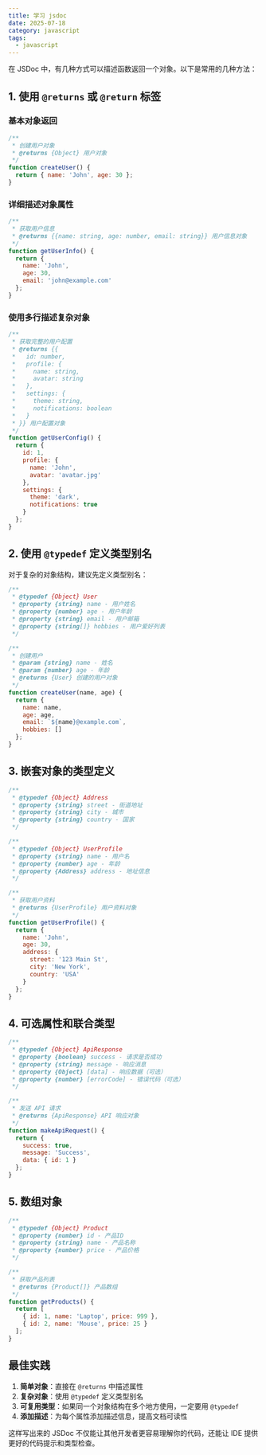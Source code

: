 ```yaml
---
title: 学习 jsdoc
date: 2025-07-18
category: javascript
tags:
  - javascript
---
```


在 JSDoc 中，有几种方式可以描述函数返回一个对象。以下是常用的几种方法：

## 1. 使用 `@returns` 或 `@return` 标签

### 基本对象返回
```javascript
/**
 * 创建用户对象
 * @returns {Object} 用户对象
 */
function createUser() {
  return { name: 'John', age: 30 };
}
```

### 详细描述对象属性
```javascript
/**
 * 获取用户信息
 * @returns {{name: string, age: number, email: string}} 用户信息对象
 */
function getUserInfo() {
  return {
    name: 'John',
    age: 30,
    email: 'john@example.com'
  };
}
```

### 使用多行描述复杂对象
```javascript
/**
 * 获取完整的用户配置
 * @returns {{
 *   id: number,
 *   profile: {
 *     name: string,
 *     avatar: string
 *   },
 *   settings: {
 *     theme: string,
 *     notifications: boolean
 *   }
 * }} 用户配置对象
 */
function getUserConfig() {
  return {
    id: 1,
    profile: {
      name: 'John',
      avatar: 'avatar.jpg'
    },
    settings: {
      theme: 'dark',
      notifications: true
    }
  };
}
```

## 2. 使用 `@typedef` 定义类型别名

对于复杂的对象结构，建议先定义类型别名：

```javascript
/**
 * @typedef {Object} User
 * @property {string} name - 用户姓名
 * @property {number} age - 用户年龄
 * @property {string} email - 用户邮箱
 * @property {string[]} hobbies - 用户爱好列表
 */

/**
 * 创建用户
 * @param {string} name - 姓名
 * @param {number} age - 年龄
 * @returns {User} 创建的用户对象
 */
function createUser(name, age) {
  return {
    name: name,
    age: age,
    email: `${name}@example.com`,
    hobbies: []
  };
}
```

## 3. 嵌套对象的类型定义

```javascript
/**
 * @typedef {Object} Address
 * @property {string} street - 街道地址
 * @property {string} city - 城市
 * @property {string} country - 国家
 */

/**
 * @typedef {Object} UserProfile
 * @property {string} name - 用户名
 * @property {number} age - 年龄
 * @property {Address} address - 地址信息
 */

/**
 * 获取用户资料
 * @returns {UserProfile} 用户资料对象
 */
function getUserProfile() {
  return {
    name: 'John',
    age: 30,
    address: {
      street: '123 Main St',
      city: 'New York',
      country: 'USA'
    }
  };
}
```

## 4. 可选属性和联合类型

```javascript
/**
 * @typedef {Object} ApiResponse
 * @property {boolean} success - 请求是否成功
 * @property {string} message - 响应消息
 * @property {Object} [data] - 响应数据（可选）
 * @property {number} [errorCode] - 错误代码（可选）
 */

/**
 * 发送 API 请求
 * @returns {ApiResponse} API 响应对象
 */
function makeApiRequest() {
  return {
    success: true,
    message: 'Success',
    data: { id: 1 }
  };
}
```

## 5. 数组对象

```javascript
/**
 * @typedef {Object} Product
 * @property {number} id - 产品ID
 * @property {string} name - 产品名称
 * @property {number} price - 产品价格
 */

/**
 * 获取产品列表
 * @returns {Product[]} 产品数组
 */
function getProducts() {
  return [
    { id: 1, name: 'Laptop', price: 999 },
    { id: 2, name: 'Mouse', price: 25 }
  ];
}
```

## 最佳实践

1. **简单对象**：直接在 `@returns` 中描述属性
2. **复杂对象**：使用 `@typedef` 定义类型别名
3. **可复用类型**：如果同一个对象结构在多个地方使用，一定要用 `@typedef`
4. **添加描述**：为每个属性添加描述信息，提高文档可读性

这样写出来的 JSDoc 不仅能让其他开发者更容易理解你的代码，还能让 IDE 提供更好的代码提示和类型检查。
